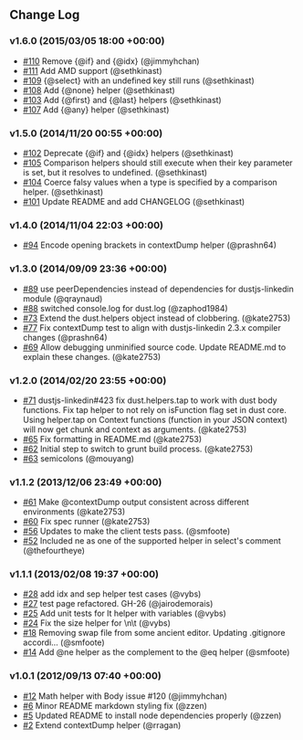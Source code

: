 ## Change Log

### v1.6.0 (2015/03/05 18:00 +00:00)
- [#110](https://github.com/linkedin/dustjs-helpers/pull/110) Remove {@if} and {@idx} (@jimmyhchan)
- [#111](https://github.com/linkedin/dustjs-helpers/pull/111) Add AMD support (@sethkinast)
- [#109](https://github.com/linkedin/dustjs-helpers/pull/107) {@select} with an undefined key still runs (@sethkinast)
- [#108](https://github.com/linkedin/dustjs-helpers/pull/108) Add {@none} helper (@sethkinast)
- [#103](https://github.com/linkedin/dustjs-helpers/pull/103) Add {@first} and {@last} helpers (@sethkinast)
- [#107](https://github.com/linkedin/dustjs-helpers/pull/107) Add {@any} helper (@sethkinast)

### v1.5.0 (2014/11/20 00:55 +00:00)
- [#102](https://github.com/linkedin/dustjs-helpers/pull/102) Deprecate {@if} and {@idx} helpers (@sethkinast)
- [#105](https://github.com/linkedin/dustjs-helpers/pull/105) Comparison helpers should still execute when their key parameter is set, but it resolves to undefined. (@sethkinast)
- [#104](https://github.com/linkedin/dustjs-helpers/pull/104) Coerce falsy values when a type is specified by a comparison helper. (@sethkinast)
- [#101](https://github.com/linkedin/dustjs-helpers/pull/101) Update README and add CHANGELOG (@sethkinast)

### v1.4.0 (2014/11/04 22:03 +00:00)
- [#94](https://github.com/linkedin/dustjs-helpers/pull/94) Encode opening brackets in contextDump helper (@prashn64)

### v1.3.0 (2014/09/09 23:36 +00:00)
- [#89](https://github.com/linkedin/dustjs-helpers/pull/89) use peerDependencies instead of dependencies for dustjs-linkedin module (@qraynaud)
- [#88](https://github.com/linkedin/dustjs-helpers/pull/88) switched console.log for dust.log (@zaphod1984)
- [#73](https://github.com/linkedin/dustjs-helpers/pull/73) Extend the dust.helpers object instead of  clobbering. (@kate2753)
- [#77](https://github.com/linkedin/dustjs-helpers/pull/77) Fix contextDump test to align with dustjs-linkedin 2.3.x compiler changes (@prashn64)
- [#69](https://github.com/linkedin/dustjs-helpers/pull/69) Allow debugging unminified source code. Update README.md to explain these changes. (@kate2753)

### v1.2.0 (2014/02/20 23:55 +00:00)
- [#71](https://github.com/linkedin/dustjs-helpers/pull/71) dustjs-linkedin#423 fix dust.helpers.tap to work with dust body functions. Fix tap helper to not rely on isFunction flag set in dust core. Using helper.tap on Context functions (function in your JSON context) will now get chunk and context as arguments. (@kate2753)
- [#65](https://github.com/linkedin/dustjs-helpers/pull/65) Fix formatting in README.md (@kate2753)
- [#62](https://github.com/linkedin/dustjs-helpers/pull/62) Initial step to switch to grunt build process. (@kate2753)
- [#63](https://github.com/linkedin/dustjs-helpers/pull/63) semicolons (@mouyang)

### v1.1.2 (2013/12/06 23:49 +00:00)
- [#61](https://github.com/linkedin/dustjs-helpers/pull/61) Make @contextDump output consistent across different environments (@kate2753)
- [#60](https://github.com/linkedin/dustjs-helpers/pull/60) Fix spec runner (@kate2753)
- [#56](https://github.com/linkedin/dustjs-helpers/pull/56) Updates to make the client tests pass. (@smfoote)
- [#52](https://github.com/linkedin/dustjs-helpers/pull/52) Included ne as one of the supported helper in select's comment (@thefourtheye)

### v1.1.1 (2013/02/08 19:37 +00:00)
- [#28](https://github.com/linkedin/dustjs-helpers/pull/28) add idx and sep helper test cases (@vybs)
- [#27](https://github.com/linkedin/dustjs-helpers/pull/27) test page refactored. GH-26 (@jairodemorais)
- [#25](https://github.com/linkedin/dustjs-helpers/pull/25) Add unit tests for lt helper with variables (@vybs)
- [#24](https://github.com/linkedin/dustjs-helpers/pull/24) Fix the size helper for \n\\t (@vybs)
- [#18](https://github.com/linkedin/dustjs-helpers/pull/18) Removing swap file from some ancient editor. Updating .gitignore accordi... (@smfoote)
- [#14](https://github.com/linkedin/dustjs-helpers/pull/14) Add @ne helper as the complement to the @eq helper (@smfoote)

### v1.0.1 (2012/09/13 07:40 +00:00)
- [#12](https://github.com/linkedin/dustjs-helpers/pull/12) Math helper with Body issue #120 (@jimmyhchan)
- [#6](https://github.com/linkedin/dustjs-helpers/pull/6) Minor README markdown styling fix (@zzen)
- [#5](https://github.com/linkedin/dustjs-helpers/pull/5) Updated README to install node dependencies properly (@zzen)
- [#2](https://github.com/linkedin/dustjs-helpers/pull/2) Extend contextDump helper (@rragan)
